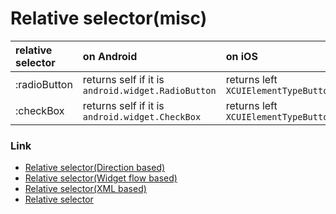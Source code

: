 # Relative selector(misc)

| relative selector | on Android                                         | on iOS                               |
|:------------------|:---------------------------------------------------|:-------------------------------------|
| :radioButton      | returns self if it is `android.widget.RadioButton` | returns left `XCUIElementTypeButton` |
| :checkBox         | returns self if it is `android.widget.CheckBox`    | returns left `XCUIElementTypeButton` |

### Link

- [Relative selector(Direction based)](relative_selector_direction.md)
- [Relative selector(Widget flow based)](relative_selector_flow.md)
- [Relative selector(XML based)](relative_selector_xml.md)
- [Relative selector](relative_selector.md)
